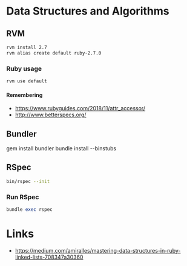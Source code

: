 # Data Structures and Algorithms

## RVM

```bash
rvm install 2.7
rvm alias create default ruby-2.7.0 
```

### Ruby usage

```bash
rvm use default
```

#### Remembering

+ https://www.rubyguides.com/2018/11/attr_accessor/
+ http://www.betterspecs.org/

## Bundler

gem install bundler
bundle install --binstubs         

## RSpec
```bash
bin/rspec --init
```


### Run RSpec

```ruby
bundle exec rspec
```

# Links

+ https://medium.com/amiralles/mastering-data-structures-in-ruby-linked-lists-708347a30360

